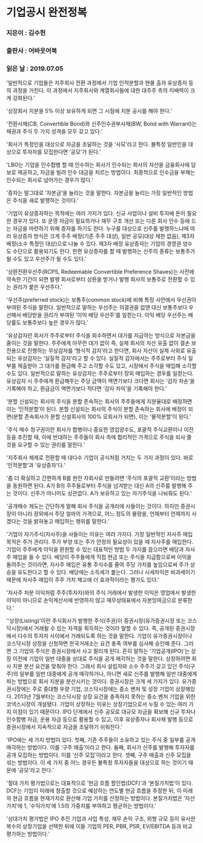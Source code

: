 # 기업공시 완전정복
### 지은이 : 김수헌
### 출판사 : 어바웃어북
### 읽은 날 : 2019.07.05

‘일반적으로 기업들은 지주회사 전환 과정에서 기업 인적분할과 현물 출자 유상증자 등의 과정을 거친다. 이 과정에서 지주회사와 계열회사들에 대한 대주주 측의 지배력이 크게 강화된다.’

'상장회사 지분을 5% 이상 보유하게 되면 그 시점에 지분 공시를 해야 한다.’

'전환사채(CB, Convertible Bond)와 신주인수권부사채(BW, Bond with Warrant)는 채권과 주식 두 가지 성격을 모두 갖고 있다.’

'회사가 특정인을 대상으로 자금을 조달하는 것을 ‘사모’라고 한다. 불특정 일반인을 대상으로 투자자를 모집한다면 ‘공모’가 된다.’

'LBO는 기업을 인수합병 할 때 인수하는 회사가 인수되는 회사의 자산을 금융회사에 담보로 제공하고, 자금을 빌려 인수 대금을 치르는 방법이다. 최종적으로 인수금융 부채는 인수되는 회사로 넘어가는 경우가 많다.’

'증자는 말그대로 ‘자본금’을 늘리는 것을 말한다. 자본금을 늘리는 가장 일반적인 방법은 주식을 새로 발행하는 것이다.’

'기업이 유상증자하는 목적에는 여러 가지가 있다. 신규 사업이나 설비 투자에 돈이 필요한 경우가 있다. 또 운영 자금이 필요하거나 재무 구조 개선 또는 다른 회사 인수 등에 드는 자금을 마련하기 위해 증자를 하기도 한다. 누구를 대상으로 신주를 발행하느냐에 따라 유상증자 방식은 크게 주주 배정(기존 주주 대상), 일반 공모(대상 제한 없음), 제3자 배정(소수 특정인 대상)으로 나눌 수 있다. 제3자 배정 유상증자는 기업의 경영권 양수도 수단으로 활용되기도 한다. 한편 유상증자를 할 때 발행하는 신주의 종류는 보통주가 될 수도 있고 우선주가 될 수도 있다.’

'상환전환우선주(RCPS, Redeemable Convertible Preference Shaves)는 사전에 약속한 기간이 되면 발행 회사로부터 상환을 받거나 발행 회사의 보통주로 전환할 수 있는 권리가 붙은 우선주다.’

'우선주(preferred stock)는 보통주(common stock)에 비해 특정 사안에서 우선권이 부여된 주식을 말한다. 일반적으로 말하는 우선주는 의결권을 없앤 대신 보통주보다 우선해서 배당받을 권리가 부여된 ‘이익 배당 우선주’를 일컫는다. 이익 배당 우선주는 배당률도 보통주보다 높은 경우가 많다.’

'유상감자란 회사가 주주로부터 주식을 회수하면서 대가를 지급하는 방식으로 자본금을 줄이는 것을 말한다. 주주에게 아무런 대가 없이 즉, 실제 회사의 자산 유출 없이 결손 보전용으로 진행하는 무상감자를 ‘형식적 감자’라고 한다면, 회사 자산이 실제 사외로 유출되는 유상감자는 ‘실질적 감자’라고 할 수 있다. 실질적 감자에서는 주주로부터 주식 일부를 제출받아 그 대가를 환급해 주고 소각할 수도 있고, 시장에서 주식을 매입해 소각할 수도 있다. 일반적으로 말하는 유상감자는 주주로부터 장외 매입하는 경우를 일컫는다.
유상감자 시 주주에게 환급해주는 주당 금액이 액면가보다 크다면 회사는 ‘감자 차손’을 기록해야 하고, 환급금이 액면가보다 적다면 ‘감자 차익’을 기록해야 한다.’

'분할 신설되는 회사의 주식을 분할 존속하는 회사의 주주들에게 지분율대로 배정하면 이는 ‘인적분할’이 된다. 분할 신설되는 회사의 주식이 분할 존속하는 회사에 배정이 되면(분할 존속회사가 분할 신설회사의 100% 모회사가 되면), 이는 ‘물적분할’이 된다.’

'주식 매수 청구권이란 회사가 합병이나 중요한 영업양수도, 포괄적 주식교환이나 이전 등을 추진할 때, 이에 반대하는 주주들이 회사 측에 합리적인 가격으로 주식을 되사 줄 것을 요구할 수 있는 권리를 말한다.’

'지주회사 체제로 전환할 때 대다수 기업이 공식처럼 거치는 두 가지 과정이 있다. 바로 ‘인적분할’과 '유상증자'다.’

'좀 더 확실하고 간편하게 B를 완전 자회사로 만들려면 ‘주식의 포괄적 교환’이라는 방법을 동원하면 된다. A가 B의 주주들로부터 주식을 넘겨받는 대신 A의 신주를 발행해 주는 것이다. 신주가 아니어도 상관없다. A가 보유하고 있는 자기주식을 나눠줘도 된다.’

'공개매수 제도는 간단하게 말해 회사 주식을 공개리에 사들이는 것이다. 하지만 증권시장이 아니라 장외에서 주당 얼마의 가격으로, 어느 정도의 물량을, 언제부터 언제까지 사겠다는 것을 밝혀놓고 매입하는 행위를 말한다.’

'기업이 자기주식(자사주)을 사들이는 이유는 여러 가지다. 가장 일반적인 자사주 매입 목적은 주가 관리다. 주가 부양 또는 주가 안정의 필요성이 있을 때 자사주를 매입한다. 기업이 주주에게 이익을 환원할 수 있는 대표적인 방법 두 가지를 꼽으라면 배당과 자사주 매입을 들 수 있다. 배당이 주주들에게 직접 현금 또는 주식을 지급함으로써 이익을 돌려주는 것이라면, 자사주 매입은 유통 주식수를 줄여 주당 가치를 높임으로써 주가 상승을 유도한다고 할 수 있다. 배당에는 소득세가 붙는다. 그러나 시세차익은 비과세이기 때문에 자사주 매입이 주주 가치 제고에 더 효과적이라는 평가도 있다.’

'자사주 처분 이익처럼 주주(투자자)와의 주식 거래에서 발생한 이익은 영업에서 발생한 이익이 아니므로 손익계산서에 반영하지 않고 재무상태표에서 자본잉여금으로 분류한다.’

'’상장(Listing)’이란 주식회사가 발행한 주식(주권)이 증권시장(유가증권시장 또는 코스닥시장)에서 거래될 수 있는 자격을 획득하는 것이라 말할 수 있다. 즉, 공개된 증권시장에서 다수의 투자자 사이에서 거래되도록 하는 것을 말한다. 기업이 유가증권시장이나 코스닥시장 상장을 신청하면 한국거래소는 요건 충족 여부를 심사해 승인해 준다. 그러면 그 기업의 주식은 증권시장에서 사고 팔리게 된다.
흔히 말하는 ‘기업공개(IPO)’는 상장 이전에 기업이 일반 대중을 상대로 주식을 공개 매각하는 것을 말한다. 상장하려면 회사 지분 분산 요건을 맞춰야 한다. 그래서 회사 설립자와 소수 주주가 갖고 있던 주식(구주)의 일부를 일반 대중에게 공개 매각하거나, 아니면 새로 신주를 발행해 일반 대중에게 파는 방법으로 회사 지분을 분산시키는 것이다.
증권시장은 크게 세 가지가 있다. 유가증권시장에는 주로 중대형 우량 기업, 코스닥시장에는 중소 벤처 및 성장 기업이 상장해있다. 2013년 7월부터는 코스닥시장 상장 요건을 충족하지 못하는 중소 벤처 기업을 위한 코넥스시장이 개설됐다.
기업이 상장하는 이유는 상장기업으로서 누릴 수 있는 여러 가지 이점이 있기 때문이다. IPO 단계에서 신주 공모로 대규모 자금을 확보해 신규 투자나 인수합병 자금, 운용 자금 등으로 활용할 수 있고, 이후 유상증자나 회사채 발행 등으로 증권시장에서 지속적으로 자금을 조달하기 쉬워진다.’

'IPO에는 세 가지 방법이 있다. 첫째, 기존 주주들이 소유하고 있는 주식 중 일부를 공개 매각하는 방법이다. 이를 ‘구주 매출’이라고 한다. 둘째, 회사가 신주를 발행해 투자자를 공개 모집하는 방법이다. 이를 ‘신주 모집’이라고 한다. 셋째, 구주 매출과 신주 모집을 섞는 방법이다. 이 세 가지 중 어느 경우든 불특정 투자자들을 대상으로 하는 것이기 때문에 ‘공모’라고 한다.’

'절대 가치 평가법으로는 대표적으로 ‘현금 흐름 할인법(DCF)’과 ‘본질가치법’이 있다. DCF는 기업이 미래에 창출할 것으로 예상하는 연도별 현금 흐름을 추정한 뒤, 이 미래의 현금 흐름을 현재가치로 환산해 기업 가치를 산정하는 방법이다. 본질가치법은 ‘자산가치’에 1, ‘수익가치’에 1.5의 가중치를 부여하고 평균하는 방법이다.’

'상대가치 평가법은 IPO 추진 기업과 사업 특성, 재무 손익 구조, 외형 규모 등이 유사한 복수의 상장기업을 선택한 뒤에 이들 기업의 PER, PBR, PSR, EV/EBITDA 등과 비교 평가하는 방법이다.’